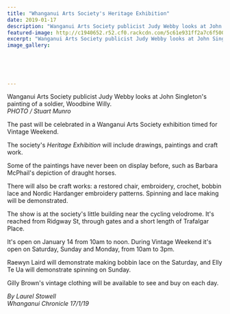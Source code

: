 ```yaml
---
title: "Whanganui Arts Society's Heritage Exhibition"
date: 2019-01-17
description: "Wanganui Arts Society publicist Judy Webby looks at John Singleton's painting of a soldier, Woodbine Willy..."
featured-image: http://c1940652.r52.cf0.rackcdn.com/5c61e931ff2a7c6f500000dd/Judy-Webby-17.1.19-chron.jpg
excerpt: "Wanganui Arts Society publicist Judy Webby looks at John Singleton's painting of a soldier, Woodbine Willy."
image_gallery:
    
    
    
    
    
---
```


<p><span>Wanganui Arts Society publicist Judy Webby looks at John Singleton's painting of a soldier, Woodbine Willy. <br /><em>PHOTO / Stuart Munro</em></span></p>
<p class="element element-paragraph">The past will be celebrated in a Wanganui Arts Society exhibition timed for Vintage Weekend.</p>
<p class="element element-paragraph">The society's&nbsp;<em>Heritage Exhibition</em>&nbsp;will include drawings, paintings and craft work.</p>
<p class="element element-paragraph">Some of the paintings have never been on display before, such as Barbara McPhail's depiction of draught horses.</p>
<p class="element element-paragraph">There will also be craft works: a restored chair, embroidery, crochet, bobbin lace and Nordic Hardanger embroidery patterns. Spinning and lace making will be demonstrated.</p>
<p class="element element-paragraph">The show is at the society's little building near the cycling velodrome. It's reached from Ridgway St, through gates and a short length of Trafalgar Place.</p>
<p class="element element-paragraph">It's open on January 14 from 10am to noon. During Vintage Weekend it's open on Saturday, Sunday and Monday, from 10am to 3pm.</p>
<p class="element element-paragraph">Raewyn Laird will demonstrate making bobbin lace on the Saturday, and Elly Te Ua will demonstrate spinning on Sunday.</p>
<p class="element element-paragraph">Gilly Brown's vintage clothing will be available to see and buy on each day.</p>
<p class="element element-paragraph"><em>By Laurel Stowell</em><br /><em>Whanganui Chronicle 17/1/19</em></p>


